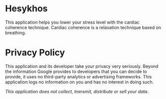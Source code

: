 # Hesykhos

This application helps you lower your stress level with the cardiac coherence technique.
Cardiac coherence is a relaxation technique based on breathing. 

# Privacy Policy

This application and its developer take your privacy very seriously. Beyond the information Google provides to developers that you can decide to provide, it uses no third-party analytics or advertising frameworks. This application logs no information on you and has no interest in doing such.

*This application does not collect, transmit, distribute or sell your data*.
